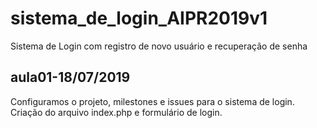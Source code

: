 # sistema_de_login_AIPR2019v1
Sistema de Login com registro de novo usuário e recuperação de senha

## aula01-18/07/2019
Configuramos o projeto, milestones e issues para o sistema de login.
Criação do arquivo index.php e formulário de login.
